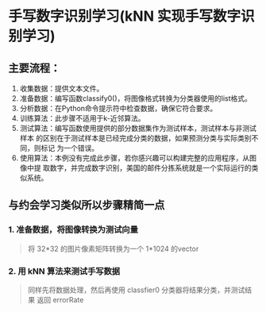 # 手写数字识别学习(kNN 实现手写数字识别学习)

## 主要流程：
1. 收集数据：提供文本文件。 
2. 准备数据：编写函数classify0()，将图像格式转换为分类器使用的list格式。 
3. 分析数据：在Python命令提示符中检查数据，确保它符合要求。
4. 训练算法：此步骤不适用于k-近邻算法。 
5. 测试算法：编写函数使用提供的部分数据集作为测试样本，测试样本与非测试样本 的区别在于测试样本是已经完成分类的数据，如果预测分类与实际类别不同，则标记 为一个错误。
6. 使用算法：本例没有完成此步骤，若你感兴趣可以构建完整的应用程序，从图像中提 取数字，并完成数字识别，美国的邮件分拣系统就是一个实际运行的类似系统。




## 与约会学习类似所以步骤精简一点
### 1. 准备数据，将图像转换为测试向量
> 将 32\*32 的图片像素矩阵转换为一个 1\*1024 的vector


### 2. 用 kNN 算法来测试手写数据
> 同样先将数据处理，然后再使用 classfier0 分类器将结果分类，并测试结果
> 返回 errorRate